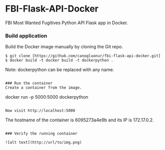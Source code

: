 # FBI-Flask-API-Docker
FBI Most Wanted Fugitives Python API Flask app in Docker.

### Build application
Build the Docker image manually by cloning the Git repo.
```
$ git clone [https://github.com/canogluonur/fbi-flask-api-docker.git]
$ docker build -t docker build -t dockerpython . 
```
Note: dockerpython can be replaced with any name.

```

### Run the container
Create a container from the image.
```
docker run -p 5000:5000 dockerpython 
```

Now visit http://localhost:5000
```
 The hostname of the container is 6095273a4e9b and its IP is 172.17.0.2. 
```

### Verify the running container

![alt text](http://url/to/img.png)


